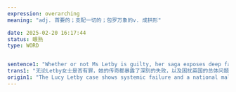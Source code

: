 ```yaml
---
expression: overarching
meaning: "adj. 首要的；支配一切的；包罗万象的v. 成拱形"

date: 2025-02-20 16:17:44
status: 眼熟
type: WORD


sentence1: "Whether or not Ms Letby is guilty, her saga exposes deep failures, as well as an overarching malaise afflicting Britain."
trans1: "无论Letby女士是否有罪，她的传奇都暴露了深刻的失败，以及困扰英国的总体问题。"
origin1: "The Lucy Letby case shows systemic failure and a national malaise 1.md"
---
```

